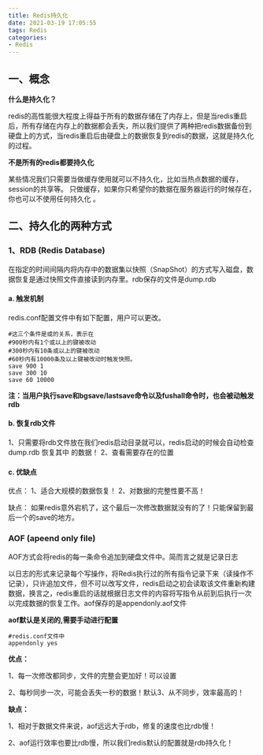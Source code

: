 ```yaml
---
title: Redis持久化
date: 2021-03-19 17:05:55
tags: Redis
categories: 
- Redis
---
```


## 一、概念

**什么是持久化？**

redis的高性能很大程度上得益于所有的数据存储在了内存上，但是当redis重启后，所有存储在内存上的数据都会丢失，所以我们提供了两种把redis数据备份到硬盘上的方式，当redis重启后由硬盘上的数据恢复到redis的数据，这就是持久化的过程。

**不是所有的redis都要持久化**

某些情况我们只需要当做缓存使用就可以不持久化，比如当热点数据的缓存，session的共享等。 只做缓存，如果你只希望你的数据在服务器运行的时候存在，你也可以不使用任何持久化 。

<!--more-->

## 二、持久化的两种方式

### 1、RDB (Redis Database)

在指定的时间间隔内将内存中的数据集以快照（SnapShot）的方式写入磁盘，数据恢复是通过快照文件直接读到内存里。rdb保存的文件是dump.rdb

#### a. 触发机制

redis.conf配置文件中有如下配置，用户可以更改。 

```
#这三个条件是或的关系，表示在
#900秒内有1个或以上的键被改动
#300秒内有10条或以上的键被改动
#60秒内有10000条及以上键被改动时触发快照。
save 900 1
save 300 10
save 60 10000
```

**注：当用户执行save和bgsave/lastsave命令以及fushall命令时，也会被动触发rdb** 

#### b. 恢复rdb文件 

1、只需要将rdb文件放在我们redis启动目录就可以，redis启动的时候会自动检查dump.rdb 恢复其中 的数据！ 2、查看需要存在的位置 

#### c. 优缺点

优点： 1、适合大规模的数据恢复！ 2、对数据的完整性要不高！

缺点： 如果redis意外宕机了，这个最后一次修改数据就没有的了！只能保留到最后一个的save的地方。 

### AOF (apeend only file)

AOF方式会将redis的每一条命令追加到硬盘文件中。简而言之就是记录日志

以日志的形式来记录每个写操作，将Redis执行过的所有指令记录下来（读操作不记录），只许追加文件，但不可以改写文件，redis启动之初会读取该文件重新构建数据，换言之，redis重启的话就根据日志文件的内容将写指令从前到后执行一次以完成数据的恢复工作。aof保存的是appendonly.aof文件

**aof默认是关闭的,需要手动进行配置**

```
#redis.conf文件中
appendonly yes
```


**优点：**

1、每一次修改都同步，文件的完整会更加好！可以设置

2、每秒同步一次，可能会丢失一秒的数据！默认3、从不同步，效率最高的！

**缺点：**

1、相对于数据文件来说，aof远远大于rdb，修复的速度也比rdb慢！

2、aof运行效率也要比rdb慢，所以我们redis默认的配置就是rdb持久化！




